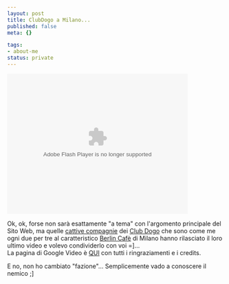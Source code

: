 ```yaml
--- 
layout: post
title: ClubDogo a Milano...
published: false
meta: {}

tags: 
- about-me
status: private
---
```

<embed style="width:420px; height:326px;" id="VideoPlayback" align="middle" type="application/x-shockwave-flash" src="http://video.google.com/googleplayer.swf?videoUrl=http%3A%2F%2Fvp.video.google.com%2Fvideodownload%3Fversion%3D0%26secureurl%3DkwAAACmDIbzNqsORAXq5Brk2Mgq-z6qA3pwacQnkQuMa-mriNtZ5jbwJMpAmAjeWEYDST0nCEfbvxjHIF4kTfr_eV_uiLWXF2JqDSUyq8qiyeL0tY3ve_zb5p2PCU4Xj_IGCIgaOqsufjyPczFgHhSZpVYDzAXNAat-1Dy1QDjkVa79g1d9gj5pOCA85MW-iqJ0HTkdoSoKWvRAsjzam7jW8WZE%26sigh%3DTvfZHLCjvumBdXZhKGugXR8AXQs%26begin%3D0%26len%3D236000%26docid%3D-2913537092649561398&thumbnailUrl=http%3A%2F%2Fvideo.google.com%2FThumbnailServer%3Fcontentid%3Ddcf9836cfca8944f%26second%3D5%26itag%3Dw320%26urlcreated%3D1139325903%26sigh%3DyyyVWuVGw_TdAYVqz-HOB5aocPc&playerId=-2913537092649561398&playerMode=embedded" allowScriptAccess="sameDomain" quality="best" bgcolor="#ffffff" scale="noScale" wmode="window" salign="TL" > </embed>

Ok, ok, forse non sarà esattamente "a tema" con l'argomento principale del Sito Web, ma quelle [cattive compagnie](http://www.clubdogo.org) dei [Club Dogo](http://www.clubdogo.org) che sono come me ogni due per tre al caratteristico [Berlin Cafè](http://www.berlincafe.milano.it/) di Milano hanno rilasciato il loro ultimo video e volevo condividerlo con voi =]...  
La pagina di Google Video è [QUI](http://video.google.com/videoplay?docid=-2913537092649561398) con tutti i ringraziamenti e i credits.  

E no, non ho cambiato "fazione"... Semplicemente vado a conoscere il nemico ;] 
